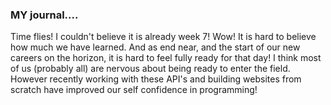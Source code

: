 ### MY journal....

Time flies! I couldn't believe it is already week 7! Wow! It is hard to believe
how much we have learned. And as end near, and the start of our new careers on
the horizon, it is hard to feel fully ready for that day! I think most of us (probably all)
are nervous about being ready to enter the field. However recently working with these API's and building websites from scratch have improved our self confidence in programming!

